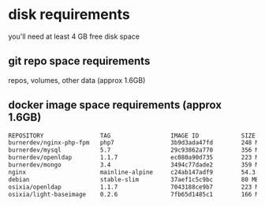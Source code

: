 # disk requirements

  you'll need at least 4 GB free disk space

## git repo space requirements

  repos, volumes, other data (approx 1.6GB)

## docker image space requirements (approx 1.6GB)

```sh
REPOSITORY                TAG                 IMAGE ID            SIZE
burnerdev/nginx-php-fpm   php7                3b9d3ada47fd        248 MB
burnerdev/mysql           5.7                 29c93862a770        356 MB
burnerdev/openldap        1.1.7               ec080a90d735        223 MB
burnerdev/mongo           3.4                 3494c77dade2        359 MB
nginx                     mainline-alpine     c24ab147adf9        54.3 MB
debian                    stable-slim         37aef1c5c9bc        80 MB
osixia/openldap           1.1.7               7043188ce9b7        223 MB
osixia/light-baseimage    0.2.6               7fb65d1485c1        166 MB
```
